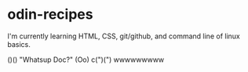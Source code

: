 # odin-recipes


I'm currently learning HTML, CSS, git/github, and command line of linux basics.

()() "Whatsup Doc?"
(Oo) 
c(")(") 
wwwwwwwww
